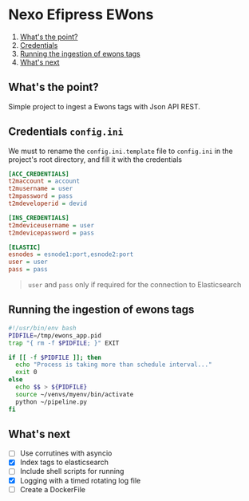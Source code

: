 # Nexo Efipress EWons

1. [What's the point?](#whats-the-point)
2. [Credentials](#credentials-configini)
3. [Running the ingestion of ewons tags](#running-the-ingestion-of-ewons-tags)
4. [What's next](#whats-next)


## What's the point?

Simple project to ingest a Ewons tags with Json API REST.


## Credentials `config.ini`

We must to rename the `config.ini.template` file to `config.ini` 
in the project's root directory, and fill it with the credentials

```ini
[ACC_CREDENTIALS]
t2maccount = account
t2musername = user
t2mpassword = pass
t2mdeveloperid = devid

[INS_CREDENTIALS]
t2mdeviceusername = user
t2mdevicepassword = pass

[ELASTIC]
esnodes = esnode1:port,esnode2:port
user = user
pass = pass
```
> `user` and `pass` only if required for the connection to Elasticsearch

## Running the ingestion of ewons tags

```bash
#!/usr/bin/env bash
PIDFILE=/tmp/ewons_app.pid
trap "{ rm -f $PIDFILE; }" EXIT

if [[ -f $PIDFILE ]]; then
  echo "Process is taking more than schedule interval..."
  exit 0
else
  echo $$ > ${PIDFILE}
  source ~/venvs/myenv/bin/activate
  python ~/pipeline.py
fi
```

## What's next

- [ ] Use corrutines with asyncio
- [x] Index tags to elasticsearch
- [ ] Include shell scripts for running
- [x] Logging with a timed rotating log file
- [ ] Create a DockerFile
